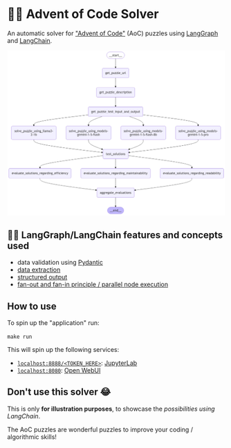 # 🦜🔗 Advent of Code Solver

An automatic solver for ["Advent of Code"](https://adventofcode.com/) (AoC) puzzles using [LangGraph](https://www.langchain.com/langgraph) and [LangChain](https://www.langchain.com/).

![Graph](images/graph.png)

## 🦜🔗 LangGraph/LangChain features and concepts used

- data validation using [Pydantic](https://docs.pydantic.dev/latest/)
- [data extraction](https://python.langchain.com/docs/tutorials/extraction/)
- [structured output](https://python.langchain.com/docs/how_to/structured_output/)
- [fan-out and fan-in principle / parallel node execution](https://langchain-ai.github.io/langgraphjs/how-tos/branching/)

## How to use

To spin up the "application" run:

`make run`

This will spin up the following services:

- [`localhost:8888/<TOKEN_HERE>`](http://localhost:8888): [JupyterLab](https://jupyterlab.readthedocs.io/en/latest/)
- [`localhost:8080`](http://localhost:8080): [Open WebUI](https://openwebui.com/)

## Don't use this solver 😂

This is only **for illustration purposes**, to showcase the _possibilities using LangChain_.

The AoC puzzles are wonderful puzzles to improve your coding / algorithmic skills!
